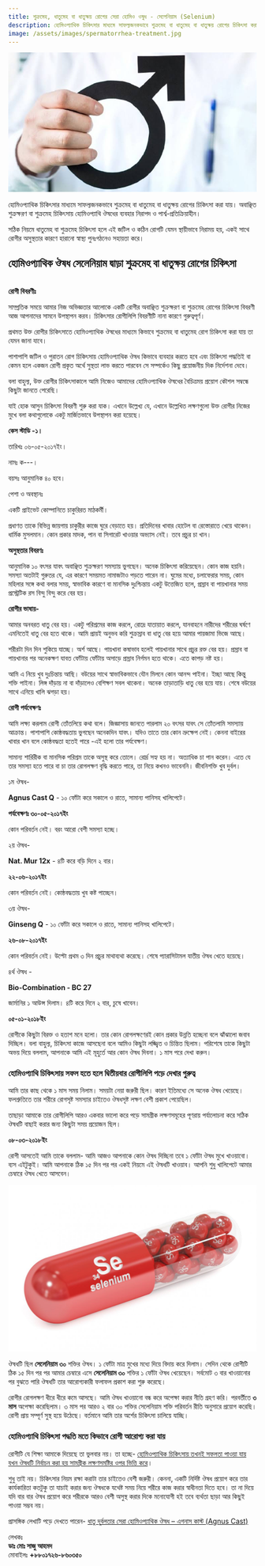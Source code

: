```yaml
---
title: শুক্রমেহ, ধাতুমেহ বা ধাতুক্ষয় রোগের সেরা হোমিও ওষুধ - সেলেনিয়াম (Selenium)
description: হোমিওপ্যাথিক চিকিৎসার মাধ্যমে সাফল্যজনকভাবে শুক্রমেহ বা ধাতুমেহ বা ধাতুক্ষয় রোগের চিকিৎসা করা যায়। অবাঞ্ছিত শুক্রক্ষরণ বা শুক্রমেহ চিকিৎসায় হোমিওপ্যাথি ঔষধের ব্যবহার নিরাপদ ও পার্শ্ব-প্রতিক্রিয়াহীন।
image: /assets/images/spermatorrhea-treatment.jpg
---
```

![শুক্রমেহ, ধাতুমেহ বা ধাতুক্ষয় রোগের সেরা হোমিও ওষুধ - সেলেনিয়াম](/assets/images/spermatorrhea-treatment.jpg)

হোমিওপ্যাথিক চিকিৎসার মাধ্যমে সাফল্যজনকভাবে শুক্রমেহ বা ধাতুমেহ বা ধাতুক্ষয় রোগের চিকিৎসা করা যায়। অবাঞ্ছিত শুক্রক্ষরণ বা শুক্রমেহ চিকিৎসায় হোমিওপ্যাথি ঔষধের ব্যবহার নিরাপদ ও পার্শ্ব-প্রতিক্রিয়াহীন।

সঠিক নিয়মে ধাতুমেহ বা শুক্রমেহ চিকিৎসা হলে এই জটিল ও কঠিন রোগটি যেমন স্থায়ীভাবে নিরাময় হয়, একই সাথে রোগীর অসুস্থতার কারণে হারানো স্বাস্থ্য পুনঃগঠনেও সহায়তা করে।

<h2>হোমিওপ্যাথিক ঔষধ সেলেনিয়াম দ্বাড়া শুক্রমেহ বা ধাতুক্ষয় রোগের চিকিৎসা</h2>
<br>
<strong>রোগী বিবরণীঃ</strong>

সাম্প্রতিক সময়ে আমার নিজ অভিজ্ঞতার আলোকে একটি রোগীর অবাঞ্ছিত শুক্রক্ষরণ বা শুক্রমেহ রোগের চিকিৎসা বিবরণী আজ আপনাদের সামনে উপস্থাপন করব। চিকিৎসার রোগীলিপি বিবরণীটি নানা কারণে গুরুত্বপূর্ণ।

প্রথমত উক্ত রোগীর চিকিৎসাতে হোমিওপ্যাথিক ঔষধের মাধ্যমে কিভাবে শুক্রমেহ বা ধাতুমেহ রোগ চিকিৎসা করা যায় তা যেমন জানা যাবে।

পাশাপাশি জটিল ও পুরাতন রোগ চিকিৎসায় হোমিওপ্যাথিক ঔষধ কিভাবে ব্যবহার করতে হবে এবং চিকিৎসা পদ্ধতিই বা কেমন হলে একজন রোগী প্রকৃত অর্থে সুস্থতা লাভ করতে পারবেন সে সম্পর্কেও কিছু প্রয়োজনীয় দিক নির্দেশনা দেবে।

বলা বাহুল্য, উক্ত রোগীর চিকিৎসাকালে আমি নিজেও আমাদের হোমিওপ্যাথিক ঔষধের বৈচিত্রময় প্রয়োগ কৌশল সম্বন্ধে কিছুটা জানতে পেরেছি।

যাই হোক আসুন চিকিৎসা বিবরণী শুরু করা যাক। এখানে উল্লেখ্য যে, এখানে উল্লেখিত লক্ষণগুলো উক্ত রোগীর নিজের মুখে বলা কথাগুলোকে একটু মার্জিতভাবে উপস্থাপন করা হয়েছে।

<strong>কেস স্টাডি -১।</strong>

তারিখঃ ০৬-০৫-২০১৭ইং।

নামঃ ক---।

বয়সঃ আনুমানিক ৪০ হবে।

পেশা ও অবস্থানঃ

একটি প্রাইভেট কোম্পানিতে চাকুরিরত মাঠকর্মী।

প্রধাণত তাকে বিভিন্ন জায়গায় চাকুরীর কাজে ঘুরে বেড়াতে হয়। প্রতিদিনের খাবার হোটেল বা রেস্তোরাতে খেয়ে থাকেন। ধার্মিক মুসলমান। কোন প্রকার মাদক, পান বা সিগারেট খাওয়ার অভ্যাস নেই। তবে প্রচুর চা খান।

<strong>অসুস্থতার বিবরণঃ</strong>

আনুমানিক ১০ বৎসর যাবৎ অবাঞ্ছিত শুক্রক্ষরণ সমস্যায় ভুগছেন। অনেক চিকিৎসা করিয়েছেন। কোন ‌কাজ হয়নি। সমস্যা অতটাই গুরুতর যে, এর কারণে সময়মত নামাজটাও পড়তে পারেন না। ঘুমের মধ্যে, চলাফেরার সময়, কোন মহিলার সঙ্গে কথা বলার সময়, স্বাভাবিক কারণে বা মানসিক দুঃশ্চিন্তায় একটু উত্তেজিত হলে, প্রস্রাব বা পায়খানার সময় প্রস্ট্রেটিক রস বিন্দু বিন্দু করে বের হয়।

<strong>রোগীর ভাষায়-</strong>

আমার অনবরত ধাতু বের হয়। একটু পরিশ্রমের কাজ করলে, রোদ্রে যাতায়াত করলে, যানবাহনে নারীদের শরীরের ঘর্ষণে এমনিতেই ধাতু বের হতে থাকে। আমি প্রায়ই অনুভব করি শুক্রস্রাব বা ধাতু বের হয়ে আমার পায়জামা ভিজে আছে।

শরীরটা দিন দিন শুকিয়ে যাচ্ছে। অর্শ আছে। পায়খানা কষাভাব হলেই পায়খানার সাথে প্রচুর রক্ত বের হয়। প্রস্রাব বা পায়খানার পর অনেকক্ষণ যাবত ফোঁটায় ফোঁটায় অসাড়ে প্রস্রাব নির্গমন হতে থাকে। এতে কাপড় নষ্ট হয়।

আমি এ নিয়ে খুব দুঃচিন্তায় আছি। বউয়ের সাথে স্বাভাবিকভাবে যৌন মিলনে কোন আনন্দ পাইনা। ইচ্ছা আছে কিন্তু শক্তি পাইনা। লিঙ্গ দাঁড়ায় না বা দাঁড়ালেও বেশিক্ষণ সবল থাকেনা। অনেক তাড়াতাড়ি ধাতু বের হয়ে যায়। শেষে বউয়ের সাথে এনিয়ে খালি ঝগড়া হয়।

<strong>রোগী পর্যবেক্ষণঃ</strong>

আমি লক্ষ্য করলাম রোগী তোঁতলিয়ে কথা বলে। জিজ্ঞাসায় জানতে পারলাম ২০ বৎসর যাবৎ সে তোঁতলামি সমস্যায় আক্রান্ত। পাশাপাশি কোষ্ঠবদ্ধতায় ভুগছেন অনেকদিন যাবৎ। যদিও তাতে তার কোন ভ্রুক্ষেপ নেই। কেননা বাইরের খাবার খান বলে কোষ্ঠবদ্ধতা হতেই পারে -এই হলো তার পর্যবেক্ষণ।

সামান্য শারিরীক বা মানসিক পরিশ্রম তাকে অসুস্থ করে তোলে। রোর্দ্র সহ্য হয় না। অত্যাধিক চা পান করেন। এতে যে তার সমস্যা হতে পারে বা চা তার রোগলক্ষণ বৃদ্ধি করতে পারে, তা নিয়ে কখনও ভাবেননি। জীবনিশক্তি খুব দুর্বল।

১ম ঔষধ-

<strong>Agnus Cast Q</strong> - ১০ ফোঁটা করে সকালে ও রাতে, সামান্য পানিসহ খালিপেটে।

<strong>পর্যবেক্ষণঃ ৩০-০৫-২০১৭ইং</strong>

কোন পরিবর্তন নেই। বরং আরো বেশী সমস্যা হচ্ছে।

২য় ঔষধ-

<strong>Nat. Mur 12x</strong> - ৪টি করে বড়ি দিনে ২ বার।

<strong>২২-০৬-২০১৭ইং</strong>

কোন পরিবর্তন নেই। কোষ্ঠবদ্ধতায় খুব কষ্ট পাচ্ছেন।

৩য় ঔষধ-

<strong>Ginseng Q</strong> - ১০ ফোঁটা করে সকালে ও রাতে, সামান্য পানিসহ খালিপেটে।

<strong>২৬-০৮-২০১৭ইং</strong>

কোন পরিবর্তন নেই। উল্টো প্রথম ৩ দিন প্রচুর মাথাব্যথা করেছে। শেষে প্যারাসিটামল যাতীয় ঔষধ খেতে হয়েছে।

৪র্থ ঔষধ -

<strong>Bio-Combination - BC 27</strong>

জার্মানির ১ আউন্স দিলাম। ৪টি করে দিনে ২ বার, চুষে খাবেন।

<strong>০৫-০১-২০১৮ইং</strong>

রোগীকে কিছুটা বিরক্ত ও হতাশ মনে হলো। তার কোন রোগলক্ষণেরই কোন প্রকার উন্নতি হচ্ছেনা বলে ঝাঁঝালো জবাব দিচ্ছিল। বলা বাহুল্য, চিকিৎসা কাজে আসছেনা বলে আমিও কিছুটা লজ্জ্বিত ও চিন্তিত ছিলাম। পরিশেষে তাকে কিছুটা অভয় দিয়ে বললাম, আপনাকে আমি এই মূহুর্তে আর কোন ঔষধ দিবনা। ১ মাস পরে দেখা করুন।

<h3>হোমিওপ্যাথি চিকিৎসায় সফল হতে হলে দ্বিতীয়বার রোগীলিপি পড়ে দেখার গুরুত্ব</h3>

আমি তার কাছ থেকে ১ মাস সময় নিলাম। সময়টা নেয়া জরুরী ছিল। কারণ ইতিমধ্যে সে অনেক ঔষধ খেয়েছে। ফলশ্রুতিতে তার শরীরে রোগসৃষ্ট সমস্যার চাইতেও ঔষধসৃষ্ট লক্ষণ বেশী প্রকাশ পেয়েছিল।

তাছাড়া আমাকে তার রোগীলিপি আরও একবার ভালো করে পড়ে সামগ্রীক লক্ষণসমূহের পূণরায় পর্যালোচনা করে সঠিক ঔষধটি বাছাই করার জন্য কিছুটা সময় প্রয়োজন ছিল।

<strong>০৮-০৩-২০১৮ইং</strong>

রোগী আসতেই আমি তাকে বললাম- আমি আজও আপনাকে কোন ঔষধ দিচ্ছিনা তবে ১ ফোঁটা ঔষধ মুখে খাওয়াবো। ব্যস এইটুকুই। আমি আপনাকে ঠিক ১৫ দিন পর পর একই নিয়মে এই ঔষধটি খাওয়াব। আপনি শুধু খালিপেটে আমার চেম্বারে ঔষধ খেতে আসবেন।

![শুক্রমেহ, ধাতুমেহ বা ধাতুক্ষয় রোগে সেলেনিয়াম এর ব্যবহার](/assets/images/selenium.jpg)

ঔষধটি ছিল <strong>সেলেনিয়াম ৩০</strong> শক্তির ঔষধ। ১ ফোঁটা মাত্র মুখের মধ্যে দিয়ে বিদায় করে দিলাম। সেদিন থেকে রোগীটি ঠিক ১৫ দিন পর পর আমার চেম্বারে এসে <strong>সেলেনিয়াম ৩০</strong> শক্তির ১ ফোঁটা ঔষধ খেয়েছেন। সর্বম‌োট ৩ বার খাওয়ানোর পর বুঝতে পারি ঔষধটি তার আরোগ্যকারী ফলাফল প্রকাশ করা শুরু করেছে।

রোগীর রোগলক্ষণ ধীরে ধীরে কমে আসছে। আমি ঔষধ খাওয়ানো বন্ধ করে অপেক্ষা করার নীতি গ্রহণ করি। পরবর্তীতে <strong>৩ মাস</strong> অপেক্ষা করেছিলাম। ৩ মাস পর আরও ২ বার ৩০ শক্তির সেলেনিয়াম শক্তি পরিবর্তন রীতি অনুসারে প্রয়োগ করেছি। রোগী প্রায় সম্পূর্ণ সুস্থ হয়ে উঠেছে। বর্তমানে আমি তার অর্শের চিকিৎসা চালিয়ে যাচ্ছি।

<h3>হোমিওপ্যাথি চিকিৎসা পদ্ধতি মতে কিভাবে রোগী আরোগ্য করা যায়</h3>

রোগীটি যে শিক্ষা আমাকে দিয়েছে তা ভুলবার নয়। তা হচ্ছে- <span style="text-decoration:underline;">হোমিওপ্যাথিক চিকিৎসায় তখনই সফলতা পাওয়া যায় যখন ঔষধটি নির্বাচন করা হয় সামগ্রীক লক্ষণসমষ্টির ওপর ভিত্তি করে</span>।

শুধু তাই নয়। চিকিৎসার নিয়ম রক্ষা করাটা তার চাইতেও বেশী জরুরী। কেননা, একটি নির্দিষ্ট ঔষধ প্রয়োগ করে তার কার্যকারিতা কতটুকু তা যাচাই করার জন্য ঔষধকে যথেষ্ট সময় নিয়ে শরীরে কাজ করার স্বাধীনতা দিতে হবে। তা না দিয়ে যদি বার বার ঔষধ প্রয়োগ করে শরীরকে আরও বেশী অসুস্থ করার দিকে মনোযোগী হই তবে ব্যর্থতা ছাড়া আর কিছুই পাওয়া সম্ভব নয়।

প্রাসঙ্গিক লেখাটি পড়ে দেখতে পারেন- <a href="https://blog.althealthcare.info/erectile-dysfunction-treatment-agnus-cast">ধাতু দূর্বলতার সেরা হোমিওপ্যাথিক ঔষধ – এগনাস কাস্ট (Agnus Cast)</a>

লেখকঃ<br>
<strong>ডাঃ মোঃ সাজু আহমদ</strong><br>
মোবাইলঃ <strong>+৮৮০১৭২৬-৮৬০৩৫০</strong>
